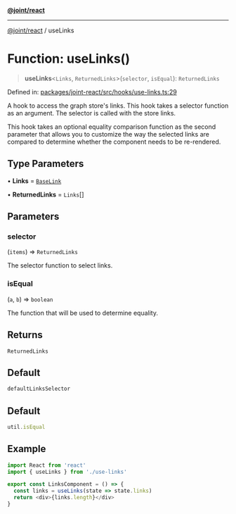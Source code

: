 [**@joint/react**](../README.md)

***

[@joint/react](../README.md) / useLinks

# Function: useLinks()

> **useLinks**\<`Links`, `ReturnedLinks`\>(`selector`, `isEqual`): `ReturnedLinks`

Defined in: [packages/joint-react/src/hooks/use-links.ts:29](https://github.com/samuelgja/joint/blob/ba33b9b8c40870ffb787d62832f1ac6786fe7e98/packages/joint-react/src/hooks/use-links.ts#L29)

A hook to access the graph store's links. This hook takes a selector function
as an argument. The selector is called with the store links.

This hook takes an optional equality comparison function as the second parameter
that allows you to customize the way the selected links are compared to determine
whether the component needs to be re-rendered.

## Type Parameters

• **Links** = [`BaseLink`](../interfaces/BaseLink.md)

• **ReturnedLinks** = `Links`[]

## Parameters

### selector

(`items`) => `ReturnedLinks`

The selector function to select links.

### isEqual

(`a`, `b`) => `boolean`

The function that will be used to determine equality.

## Returns

`ReturnedLinks`

## Default

```ts
defaultLinksSelector
```

## Default

```ts
util.isEqual
```

## Example

```ts
import React from 'react'
import { useLinks } from './use-links'

export const LinksComponent = () => {
  const links = useLinks(state => state.links)
  return <div>{links.length}</div>
}
```
